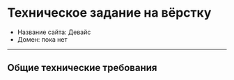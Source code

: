# Техническое задание на вёрстку

* Название сайта: Девайс
* Домен: пока нет

---

## Общие технические требования
